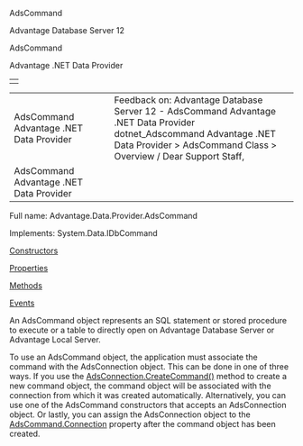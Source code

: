 AdsCommand




Advantage Database Server 12  

AdsCommand

Advantage .NET Data Provider

|  |
| --- |
|  |

|  |  |  |  |  |
| --- | --- | --- | --- | --- |
| AdsCommand  Advantage .NET Data Provider |  |  | Feedback on: Advantage Database Server 12 - AdsCommand Advantage .NET Data Provider dotnet\_Adscommand Advantage .NET Data Provider > AdsCommand Class > Overview / Dear Support Staff, |  |
| AdsCommand  Advantage .NET Data Provider |  |  |  |  |

Full name: Advantage.Data.Provider.AdsCommand

Implements: System.Data.IDbCommand

[Constructors](dotnet_adscommand_constructors.htm)

[Properties](dotnet_adscommand_properties.htm)

[Methods](dotnet_adscommand_methods.htm)

[Events](dotnet_adscommand_progressmessage.htm)

An AdsCommand object represents an SQL statement or stored procedure to execute or a table to directly open on Advantage Database Server or Advantage Local Server.

To use an AdsCommand object, the application must associate the command with the AdsConnection object. This can be done in one of three ways. If you use the [AdsConnection.CreateCommand()](dotnet_adsconnection_createcommand.htm) method to create a new command object, the command object will be associated with the connection from which it was created automatically. Alternatively, you can use one of the AdsCommand constructors that accepts an AdsConnection object. Or lastly, you can assign the AdsConnection object to the [AdsCommand.Connection](dotnet_adscommand_connection.htm) property after the command object has been created.